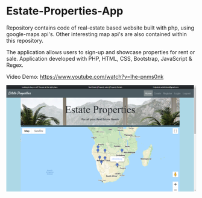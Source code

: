 # Estate-Properties-App
Repository contains code of real-estate based website built with php, using google-maps api's. Other interesting map api's are also contained within this repository.

The application allows users to sign-up and showcase properties for rent or sale. Application developed with PHP, HTML, CSS, Bootstrap, JavaScript & Regex.

Video Demo: https://www.youtube.com/watch?v=lhe-pnms0nk



![](estateproperties.png)
